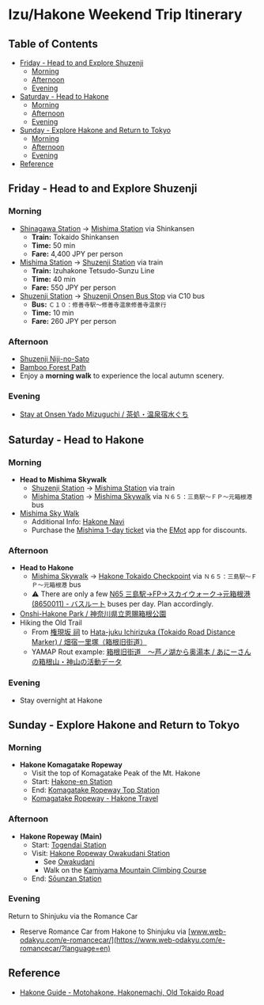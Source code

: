 # Izu/Hakone Weekend Trip Itinerary

## Table of Contents <!-- omit in toc -->

* [Friday - Head to and Explore Shuzenji](#friday---head-to-and-explore-shuzenji)
  * [Morning](#morning)
  * [Afternoon](#afternoon)
  * [Evening](#evening)
* [Saturday - Head to Hakone](#saturday---head-to-hakone)
  * [Morning](#morning-1)
  * [Afternoon](#afternoon-1)
  * [Evening](#evening-1)
* [Sunday - Explore Hakone and Return to Tokyo](#sunday---explore-hakone-and-return-to-tokyo)
  * [Morning](#morning-2)
  * [Afternoon](#afternoon-2)
  * [Evening](#evening-2)
* [Reference](#reference)

## Friday - Head to and Explore Shuzenji

### Morning

* [Shinagawa Station](https://maps.app.goo.gl/YNFDU7237s9uoLkk9) → [Mishima Station](https://maps.app.goo.gl/AzxpqtjY8KGoAmpWA) via Shinkansen
  * **Train:** Tokaido Shinkansen
  * **Time:** 50 min
  * **Fare:** 4,400 JPY per person
* [Mishima Station](https://maps.app.goo.gl/AzxpqtjY8KGoAmpWA) → [Shuzenji Station](https://maps.app.goo.gl/jir8kSymdUf2Uz3v5) via train
  * **Train:** Izuhakone Tetsudo-Sunzu Line
  * **Time:** 40 min
  * **Fare:** 550 JPY per person
* [Shuzenji Station](https://maps.app.goo.gl/jir8kSymdUf2Uz3v5) → [Shuzenji Onsen Bus Stop](https://maps.app.goo.gl/iKYTN28Qb95CsZcA6) via C10 bus
  * **Bus:** `Ｃ１０：修善寺駅～修善寺温泉修善寺温泉行`
  * **Time:** 10 min
  * **Fare:** 260 JPY per person

### Afternoon

* [Shuzenji Niji-no-Sato](https://goo.gl/maps/SVSwhX5QZa1aVSmR7)
* [Bamboo Forest Path](https://goo.gl/maps/4T7LpZogkmRuN1t58)
* Enjoy a **morning walk** to experience the local autumn scenery.

### Evening

* [Stay at Onsen Yado Mizuguchi / 茶処・温泉宿水ぐち](https://goo.gl/maps/ti4YN2V9TAAPcoFM7)

## Saturday - Head to Hakone

### Morning

* **Head to Mishima Skywalk**
  * [Shuzenji Station](https://maps.app.goo.gl/jir8kSymdUf2Uz3v5) → [Mishima Station](https://maps.app.goo.gl/AzxpqtjY8KGoAmpWA) via train
  * [Mishima Station](https://maps.app.goo.gl/AzxpqtjY8KGoAmpWA) → [Mishima Skywalk](https://maps.app.goo.gl/GDfZuQpMNSbRYSrm6) via `Ｎ６５：三島駅～ＦＰ～元箱根港` bus
* [Mishima Sky Walk](https://goo.gl/maps/GDfZuQpMNSbRYSrm6)
  * Additional Info: [Hakone Navi](https://www.hakonenavi.jp/international/en/spot/252)
  * Purchase the [Mishima 1-day ticket](https://www.emot.jp/service/detail/tokaibus_mishimaru.html) via the [EMot](https://apps.apple.com/us/app/id1472652885?l=en) app for discounts.

### Afternoon

* **Head to Hakone**
  * [Mishima Skywalk](https://maps.app.goo.gl/GDfZuQpMNSbRYSrm6) → [Hakone Tokaido Checkpoint](https://goo.gl/maps/Aykm9qHBjAea5nso9) via `Ｎ６５：三島駅～ＦＰ～元箱根港` bus
  * ⚠️ There are only a few [N65 三島駅→FP→スカイウォーク→元箱根港(8650011) - バスルート](https://bus-routes.net/gtfs_line.php?roid=17549) buses per day. Plan accordingly.
* [Onshi-Hakone Park / 神奈川県立恩賜箱根公園](https://goo.gl/maps/BqRdgQ18cxQJygw8A)
* Hiking the Old Trail
  * From [権現坂 祠](https://maps.app.goo.gl/zYMzKJqNJKZERRgX9) to [Hata-juku Ichirizuka (Tokaido Road Distance Marker) / 畑宿一里塚（箱根旧街道）](https://maps.app.goo.gl/1QngwsfT2ZxpWyBs8)
  * YAMAP Rout example: [箱根旧街道　～芦ノ湖から奥湯本 / あにーさんの箱根山・神山の活動データ](https://yamap.com/activities/148309)

### Evening

* Stay overnight at Hakone

## Sunday - Explore Hakone and Return to Tokyo

### Morning

* **Hakone Komagatake Ropeway**
  * Visit the top of Komagatake Peak of the Mt. Hakone
  * Start: [Hakone-en Station](https://goo.gl/maps/TDGrSkYFBxJ8QuuEA)
  * End: [Komagatake Ropeway Top Station](https://maps.app.goo.gl/EtnHLiFoGouufQq7A)
  * [Komagatake Ropeway - Hakone Travel](https://www.japan-guide.com/e/e5224.html)

### Afternoon

* **Hakone Ropeway (Main)**
  * Start: [Togendai Station](https://maps.app.goo.gl/K5qm3HJetYsteZty9)
  * Visit: [Hakone Ropeway Owakudani Station](https://maps.app.goo.gl/pm7XKPGPGeHHyf6z5)
    * See [Owakudani](https://maps.app.goo.gl/pm7XKPGPGeHHyf6z5)
    * Walk on the [Kamiyama Mountain Climbing Course](https://maps.app.goo.gl/tuyMtf4Ay3HsTr9y5)
  * End: [Sōunzan Station](https://maps.app.goo.gl/TgqemtbVonxsXNPTA)

### Evening

Return to Shinjuku via the Romance Car
* Reserve Romance Car from Hakone to Shinjuku via [www.web-odakyu.com/e-romancecar/](https://www.web-odakyu.com/e-romancecar/?language=en)

## Reference

* [Hakone Guide - Motohakone, Hakonemachi, Old Tokaido Road](https://www.hakonenavi.jp/international/en/destination/motohakone)
